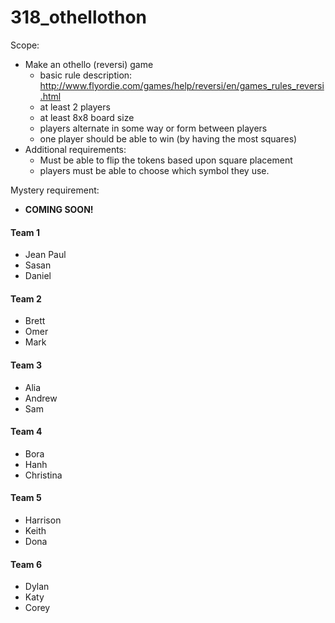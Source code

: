 # 318_othellothon

Scope: 
- Make an othello (reversi) game
  - basic rule description: http://www.flyordie.com/games/help/reversi/en/games_rules_reversi.html
  - at least 2 players
  - at least 8x8 board size
  - players alternate in some way or form between players
  - one player should be able to win (by having the most squares)
- Additional requirements:
  - Must be able to flip the tokens based upon square placement
  - players must be able to choose which symbol they use.
 
 
Mystery requirement: 
- <b>COMING SOON!</b>

#### Team 1
- Jean Paul
- Sasan
- Daniel

#### Team 2
- Brett
- Omer
- Mark

#### Team 3
- Alia
- Andrew
- Sam

#### Team 4
- Bora
- Hanh
- Christina

#### Team 5
- Harrison
- Keith
- Dona

#### Team 6
- Dylan
- Katy
- Corey



